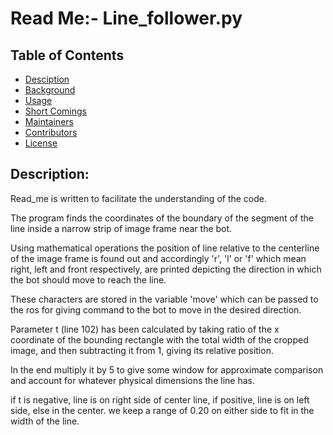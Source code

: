 ﻿# Read Me:- Line_follower.py  
 ## Table of Contents  
 - [Desciption](#discription)
- [Background](#background)   
- [Usage](#usage)
- [Short Comings](#short-comings)  
- [Maintainers](#maintainers)  
- [Contributors](#contributors)  
- [License](#license)  
 


## Description:
Read_me is written to facilitate the understanding of the code. 
 

The program finds the coordinates of the boundary of the segment of the line inside a narrow strip of image frame near the bot.


 


Using mathematical operations the position of line relative to the centerline of the image frame is found out and accordingly 'r', 'l' or 'f' which mean right, left and front respectively, are printed depicting the direction in which the bot should move to reach the line.


 


These characters are stored in the variable 'move' which can be passed to the ros for giving command to the bot to move in the desired direction.


 


Parameter t (line 102) has been calculated by taking ratio of the x coordinate of the bounding rectangle with the total width of the cropped image, and then subtracting it from 1, giving its relative position.


In the end multiply it by 5 to give some window for approximate comparison and account for whatever physical dimensions the line has.


 


if t is negative, line is on right side of center line, if positive, line is on left side, else in the center. we keep a range of 0.20 on either side to fit in the width of the line.

```sh
imx, imy, s = frame.shape
#get dimentions of the frame.
```
```sh
crop_img = frame[(2*imx)/3 : (3*imx)/4 , 0 : imy - 0]
#cropes the image.
#convertes cropped image to greyscale.
##IF BACKGROUND IS DARKER THAN LINE ADD THIS TO THE CODE.
#gray = cv2.bitwise_not(gray)
```


 


```sh
kernal = np.ones((5,5), np.float32)/25
mask = cv2.filter2D(gray, -1, kernal)
ret,thresh = cv2.threshold(mask,threshMin,255,cv2.THRESH_BINARY_INV)
#blur to remove noice and convert to binary image.
```




```sh
cnt = max(contours, key = cv2.contourArea)
#find contour with maximum area.
```


 


```sh
t = float(1.0 - 2.0*(cx /(imx - 20.0)))*5
#find relative position of bounding rectangle wrt center line in form of a parameter t.
```


 


```sh
move = ' '
if t > -0.20 and t < 0.20:
        move = 'f'
elif t <= -0.20:
        move = 'r'
elif t >= 0.20:
        move = 'l'
print(move, t)
#print ‘f’, ‘r’ or ‘l’ according to position.
```


 


```sh
cv2.drawContours(crop_img, [cnt], -1, (255,255,0), 3)
#draw contours of the line.
```




 
 
## Background  
Line_follower was first written in c++ under the summer project of Humanoid club, IIT kanpur.


It was written by Mrinal Dogra to work with a biped developed indigenously by the Club.


 


The code was updated by Madhur Deep Jain and Shashi Kant and is currently being moderated by Deepankur Kansal And Paras Mittal.


 
## Usage  
Click on the file Line_follower.py to get the full code.  
 
## Short Comings
1. Even if no line is present then also some direction is given as output
2. If two or more lines are given than then the code will not give correct output.
3. It will give a zig-zag pattern for slant path.


## Maintainers  
 
[@Deepankur Kansal]([https://github.com/DeepankurK](https://github.com/DeepankurK)).


[@Paras Mittal](https://github.com/Paras69/)  
 
## Contributors  
[@Shashi Kant](https://github.com/shashikg)
[@Madhur Deep Jain](https://github.com/madhurdeepjain)  
## License  
[IITK](LICENSE) © HUMANOID CLUB


